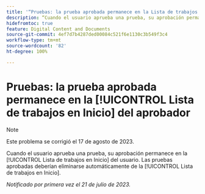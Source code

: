 ```yaml
---
title: '“Pruebas: la prueba aprobada permanece en la Lista de trabajos en Inicio del aprobador”'
description: “Cuando el usuario aprueba una prueba, su aprobación permanece en la Lista de trabajos en Inicio del usuario. Las pruebas aprobadas deben eliminarse automáticamente de la Lista de trabajos en Inicio”.
hidefromtoc: true
feature: Digital Content and Documents
source-git-commit: 4ef7d7b4287ded00084c521f6e1130c3b549f3c4
workflow-type: tm+mt
source-wordcount: '82'
ht-degree: 100%

---
```



# Pruebas: la prueba aprobada permanece en la [!UICONTROL Lista de trabajos en Inicio] del aprobador

<!--WF and WFP TOCs-->

>[!NOTE]
>
>Este problema se corrigió el 17 de agosto de 2023.

Cuando el usuario aprueba una prueba, su aprobación permanece en la [!UICONTROL Lista de trabajos en Inicio] del usuario. Las pruebas aprobadas deberían eliminarse automáticamente de la [!UICONTROL Lista de trabajos en Inicio].

_Notificado por primera vez el 21 de julio de 2023._

